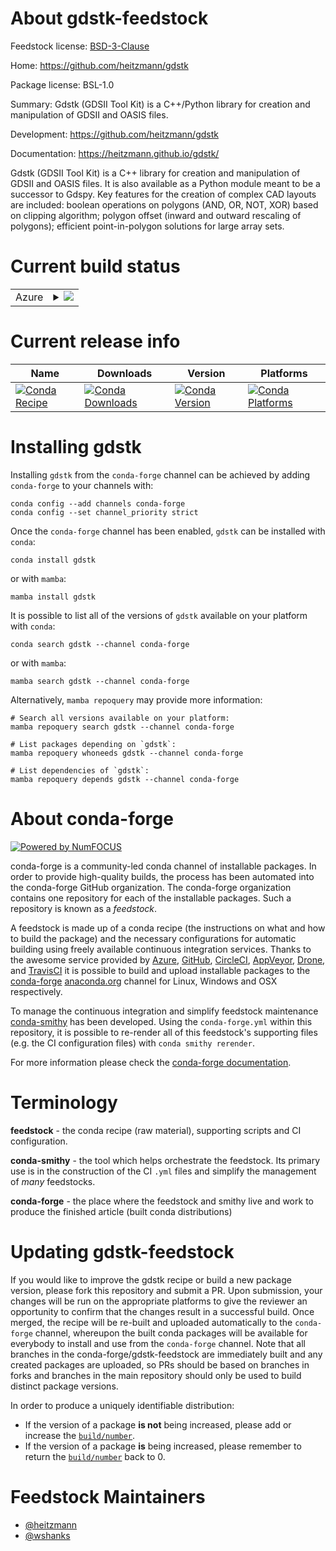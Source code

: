 About gdstk-feedstock
=====================

Feedstock license: [BSD-3-Clause](https://github.com/conda-forge/gdstk-feedstock/blob/main/LICENSE.txt)

Home: https://github.com/heitzmann/gdstk

Package license: BSL-1.0

Summary: Gdstk (GDSII Tool Kit) is a C++/Python library for creation and manipulation of GDSII and OASIS files.

Development: https://github.com/heitzmann/gdstk

Documentation: https://heitzmann.github.io/gdstk/

Gdstk (GDSII Tool Kit) is a C++ library for creation and manipulation of
GDSII and OASIS files.  It is also available as a Python module meant to
be a successor to Gdspy.  Key features for the creation of complex CAD
layouts are included: boolean operations on polygons (AND, OR, NOT, XOR)
based on clipping algorithm; polygon offset (inward and outward rescaling
of polygons); efficient point-in-polygon solutions for large array sets.


Current build status
====================


<table>
    
  <tr>
    <td>Azure</td>
    <td>
      <details>
        <summary>
          <a href="https://dev.azure.com/conda-forge/feedstock-builds/_build/latest?definitionId=11213&branchName=main">
            <img src="https://dev.azure.com/conda-forge/feedstock-builds/_apis/build/status/gdstk-feedstock?branchName=main">
          </a>
        </summary>
        <table>
          <thead><tr><th>Variant</th><th>Status</th></tr></thead>
          <tbody><tr>
              <td>linux_64_numpy1.22python_implcpython</td>
              <td>
                <a href="https://dev.azure.com/conda-forge/feedstock-builds/_build/latest?definitionId=11213&branchName=main">
                  <img src="https://dev.azure.com/conda-forge/feedstock-builds/_apis/build/status/gdstk-feedstock?branchName=main&jobName=linux&configuration=linux%20linux_64_numpy1.22python_implcpython" alt="variant">
                </a>
              </td>
            </tr><tr>
              <td>linux_64_numpy1.22python_implpypy</td>
              <td>
                <a href="https://dev.azure.com/conda-forge/feedstock-builds/_build/latest?definitionId=11213&branchName=main">
                  <img src="https://dev.azure.com/conda-forge/feedstock-builds/_apis/build/status/gdstk-feedstock?branchName=main&jobName=linux&configuration=linux%20linux_64_numpy1.22python_implpypy" alt="variant">
                </a>
              </td>
            </tr><tr>
              <td>linux_64_numpy1.23python_implcpython</td>
              <td>
                <a href="https://dev.azure.com/conda-forge/feedstock-builds/_build/latest?definitionId=11213&branchName=main">
                  <img src="https://dev.azure.com/conda-forge/feedstock-builds/_apis/build/status/gdstk-feedstock?branchName=main&jobName=linux&configuration=linux%20linux_64_numpy1.23python_implcpython" alt="variant">
                </a>
              </td>
            </tr><tr>
              <td>linux_64_numpy1.26python_implcpython</td>
              <td>
                <a href="https://dev.azure.com/conda-forge/feedstock-builds/_build/latest?definitionId=11213&branchName=main">
                  <img src="https://dev.azure.com/conda-forge/feedstock-builds/_apis/build/status/gdstk-feedstock?branchName=main&jobName=linux&configuration=linux%20linux_64_numpy1.26python_implcpython" alt="variant">
                </a>
              </td>
            </tr><tr>
              <td>osx_64_numpy1.22python_implcpython</td>
              <td>
                <a href="https://dev.azure.com/conda-forge/feedstock-builds/_build/latest?definitionId=11213&branchName=main">
                  <img src="https://dev.azure.com/conda-forge/feedstock-builds/_apis/build/status/gdstk-feedstock?branchName=main&jobName=osx&configuration=osx%20osx_64_numpy1.22python_implcpython" alt="variant">
                </a>
              </td>
            </tr><tr>
              <td>osx_64_numpy1.22python_implpypy</td>
              <td>
                <a href="https://dev.azure.com/conda-forge/feedstock-builds/_build/latest?definitionId=11213&branchName=main">
                  <img src="https://dev.azure.com/conda-forge/feedstock-builds/_apis/build/status/gdstk-feedstock?branchName=main&jobName=osx&configuration=osx%20osx_64_numpy1.22python_implpypy" alt="variant">
                </a>
              </td>
            </tr><tr>
              <td>osx_64_numpy1.23python_implcpython</td>
              <td>
                <a href="https://dev.azure.com/conda-forge/feedstock-builds/_build/latest?definitionId=11213&branchName=main">
                  <img src="https://dev.azure.com/conda-forge/feedstock-builds/_apis/build/status/gdstk-feedstock?branchName=main&jobName=osx&configuration=osx%20osx_64_numpy1.23python_implcpython" alt="variant">
                </a>
              </td>
            </tr><tr>
              <td>osx_64_numpy1.26python_implcpython</td>
              <td>
                <a href="https://dev.azure.com/conda-forge/feedstock-builds/_build/latest?definitionId=11213&branchName=main">
                  <img src="https://dev.azure.com/conda-forge/feedstock-builds/_apis/build/status/gdstk-feedstock?branchName=main&jobName=osx&configuration=osx%20osx_64_numpy1.26python_implcpython" alt="variant">
                </a>
              </td>
            </tr><tr>
              <td>osx_arm64_numpy1.22</td>
              <td>
                <a href="https://dev.azure.com/conda-forge/feedstock-builds/_build/latest?definitionId=11213&branchName=main">
                  <img src="https://dev.azure.com/conda-forge/feedstock-builds/_apis/build/status/gdstk-feedstock?branchName=main&jobName=osx&configuration=osx%20osx_arm64_numpy1.22" alt="variant">
                </a>
              </td>
            </tr><tr>
              <td>osx_arm64_numpy1.23</td>
              <td>
                <a href="https://dev.azure.com/conda-forge/feedstock-builds/_build/latest?definitionId=11213&branchName=main">
                  <img src="https://dev.azure.com/conda-forge/feedstock-builds/_apis/build/status/gdstk-feedstock?branchName=main&jobName=osx&configuration=osx%20osx_arm64_numpy1.23" alt="variant">
                </a>
              </td>
            </tr><tr>
              <td>osx_arm64_numpy1.26</td>
              <td>
                <a href="https://dev.azure.com/conda-forge/feedstock-builds/_build/latest?definitionId=11213&branchName=main">
                  <img src="https://dev.azure.com/conda-forge/feedstock-builds/_apis/build/status/gdstk-feedstock?branchName=main&jobName=osx&configuration=osx%20osx_arm64_numpy1.26" alt="variant">
                </a>
              </td>
            </tr><tr>
              <td>win_64_numpy1.22python_implcpython</td>
              <td>
                <a href="https://dev.azure.com/conda-forge/feedstock-builds/_build/latest?definitionId=11213&branchName=main">
                  <img src="https://dev.azure.com/conda-forge/feedstock-builds/_apis/build/status/gdstk-feedstock?branchName=main&jobName=win&configuration=win%20win_64_numpy1.22python_implcpython" alt="variant">
                </a>
              </td>
            </tr><tr>
              <td>win_64_numpy1.22python_implpypy</td>
              <td>
                <a href="https://dev.azure.com/conda-forge/feedstock-builds/_build/latest?definitionId=11213&branchName=main">
                  <img src="https://dev.azure.com/conda-forge/feedstock-builds/_apis/build/status/gdstk-feedstock?branchName=main&jobName=win&configuration=win%20win_64_numpy1.22python_implpypy" alt="variant">
                </a>
              </td>
            </tr><tr>
              <td>win_64_numpy1.23python_implcpython</td>
              <td>
                <a href="https://dev.azure.com/conda-forge/feedstock-builds/_build/latest?definitionId=11213&branchName=main">
                  <img src="https://dev.azure.com/conda-forge/feedstock-builds/_apis/build/status/gdstk-feedstock?branchName=main&jobName=win&configuration=win%20win_64_numpy1.23python_implcpython" alt="variant">
                </a>
              </td>
            </tr><tr>
              <td>win_64_numpy1.26python_implcpython</td>
              <td>
                <a href="https://dev.azure.com/conda-forge/feedstock-builds/_build/latest?definitionId=11213&branchName=main">
                  <img src="https://dev.azure.com/conda-forge/feedstock-builds/_apis/build/status/gdstk-feedstock?branchName=main&jobName=win&configuration=win%20win_64_numpy1.26python_implcpython" alt="variant">
                </a>
              </td>
            </tr>
          </tbody>
        </table>
      </details>
    </td>
  </tr>
</table>

Current release info
====================

| Name | Downloads | Version | Platforms |
| --- | --- | --- | --- |
| [![Conda Recipe](https://img.shields.io/badge/recipe-gdstk-green.svg)](https://anaconda.org/conda-forge/gdstk) | [![Conda Downloads](https://img.shields.io/conda/dn/conda-forge/gdstk.svg)](https://anaconda.org/conda-forge/gdstk) | [![Conda Version](https://img.shields.io/conda/vn/conda-forge/gdstk.svg)](https://anaconda.org/conda-forge/gdstk) | [![Conda Platforms](https://img.shields.io/conda/pn/conda-forge/gdstk.svg)](https://anaconda.org/conda-forge/gdstk) |

Installing gdstk
================

Installing `gdstk` from the `conda-forge` channel can be achieved by adding `conda-forge` to your channels with:

```
conda config --add channels conda-forge
conda config --set channel_priority strict
```

Once the `conda-forge` channel has been enabled, `gdstk` can be installed with `conda`:

```
conda install gdstk
```

or with `mamba`:

```
mamba install gdstk
```

It is possible to list all of the versions of `gdstk` available on your platform with `conda`:

```
conda search gdstk --channel conda-forge
```

or with `mamba`:

```
mamba search gdstk --channel conda-forge
```

Alternatively, `mamba repoquery` may provide more information:

```
# Search all versions available on your platform:
mamba repoquery search gdstk --channel conda-forge

# List packages depending on `gdstk`:
mamba repoquery whoneeds gdstk --channel conda-forge

# List dependencies of `gdstk`:
mamba repoquery depends gdstk --channel conda-forge
```


About conda-forge
=================

[![Powered by
NumFOCUS](https://img.shields.io/badge/powered%20by-NumFOCUS-orange.svg?style=flat&colorA=E1523D&colorB=007D8A)](https://numfocus.org)

conda-forge is a community-led conda channel of installable packages.
In order to provide high-quality builds, the process has been automated into the
conda-forge GitHub organization. The conda-forge organization contains one repository
for each of the installable packages. Such a repository is known as a *feedstock*.

A feedstock is made up of a conda recipe (the instructions on what and how to build
the package) and the necessary configurations for automatic building using freely
available continuous integration services. Thanks to the awesome service provided by
[Azure](https://azure.microsoft.com/en-us/services/devops/), [GitHub](https://github.com/),
[CircleCI](https://circleci.com/), [AppVeyor](https://www.appveyor.com/),
[Drone](https://cloud.drone.io/welcome), and [TravisCI](https://travis-ci.com/)
it is possible to build and upload installable packages to the
[conda-forge](https://anaconda.org/conda-forge) [anaconda.org](https://anaconda.org/)
channel for Linux, Windows and OSX respectively.

To manage the continuous integration and simplify feedstock maintenance
[conda-smithy](https://github.com/conda-forge/conda-smithy) has been developed.
Using the ``conda-forge.yml`` within this repository, it is possible to re-render all of
this feedstock's supporting files (e.g. the CI configuration files) with ``conda smithy rerender``.

For more information please check the [conda-forge documentation](https://conda-forge.org/docs/).

Terminology
===========

**feedstock** - the conda recipe (raw material), supporting scripts and CI configuration.

**conda-smithy** - the tool which helps orchestrate the feedstock.
                   Its primary use is in the construction of the CI ``.yml`` files
                   and simplify the management of *many* feedstocks.

**conda-forge** - the place where the feedstock and smithy live and work to
                  produce the finished article (built conda distributions)


Updating gdstk-feedstock
========================

If you would like to improve the gdstk recipe or build a new
package version, please fork this repository and submit a PR. Upon submission,
your changes will be run on the appropriate platforms to give the reviewer an
opportunity to confirm that the changes result in a successful build. Once
merged, the recipe will be re-built and uploaded automatically to the
`conda-forge` channel, whereupon the built conda packages will be available for
everybody to install and use from the `conda-forge` channel.
Note that all branches in the conda-forge/gdstk-feedstock are
immediately built and any created packages are uploaded, so PRs should be based
on branches in forks and branches in the main repository should only be used to
build distinct package versions.

In order to produce a uniquely identifiable distribution:
 * If the version of a package **is not** being increased, please add or increase
   the [``build/number``](https://docs.conda.io/projects/conda-build/en/latest/resources/define-metadata.html#build-number-and-string).
 * If the version of a package **is** being increased, please remember to return
   the [``build/number``](https://docs.conda.io/projects/conda-build/en/latest/resources/define-metadata.html#build-number-and-string)
   back to 0.

Feedstock Maintainers
=====================

* [@heitzmann](https://github.com/heitzmann/)
* [@wshanks](https://github.com/wshanks/)

